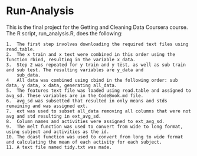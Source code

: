 # Run-Analysis

This is the final project for the Getting and Cleaning Data Coursera course. The R script, run_analysis.R, does the following:

    1.  The first step involves downloading the required text files using read.table.
    2.  The x train and x text were combined in this order using the function rbind, resulting in the variable x_data.
    3.  Step 2 was repeated for y train and y test, as well as sub train and sub test. The resulting variables are y_data and
        sub_data.
    4   All data was combined using cbind in the following order: sub data, y data, x data, generating all_data.
    5.  The features text file was loaded using read.table and assigned to avg_sd. These variables are in the CodeBook.md file.
    6.  avg_sd was subsetted that resulted in only means and stds remaining and was assigned ext.
    7.  ext was used to subset all_data removing all columns that were not avg and std resulting in ext_avg_sd.
    8.  Column names and activities were assigned to ext_avg_sd.
    9.  The melt function was used to convert from wide to long format, using subject and activities as the id.
    10. The dcast function was used to convert from long to wide format and calculating the mean of each activity for each subject.
    11. A text file named tidy.txt was made.
